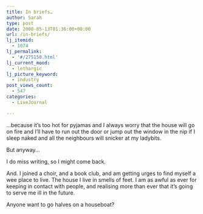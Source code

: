 ```yaml
---
title: In briefs…
author: Sarah
type: post
date: 2008-05-13T01:36:00+00:00
url: /in-briefs/
lj_itemid:
  - 1074
lj_permalink:
  - '#/275150.html'
lj_current_mood:
  - lethargic
lj_picture_keyword:
  - industry
post_views_count:
  - 547
categories:
  - LiveJournal

---
```

&#8230;because it&#8217;s too hot for pyjamas and I always worry that the house will go on fire and I&#8217;ll have to run out the door or jump out the window in the nip if I sleep naked and all the neighbours will snicker at my ladybits. 

But anyway&#8230;

I do miss writing, so I might come back.

And. I joined a choir, and a book club, and am getting urges to find myself a wee place to live. The house I live in smells of feet. I am as awful as ever for keeping in contact with people, and realising more than ever that it&#8217;s going to serve me ill in the future.

Anyone want to go halves on a houseboat?